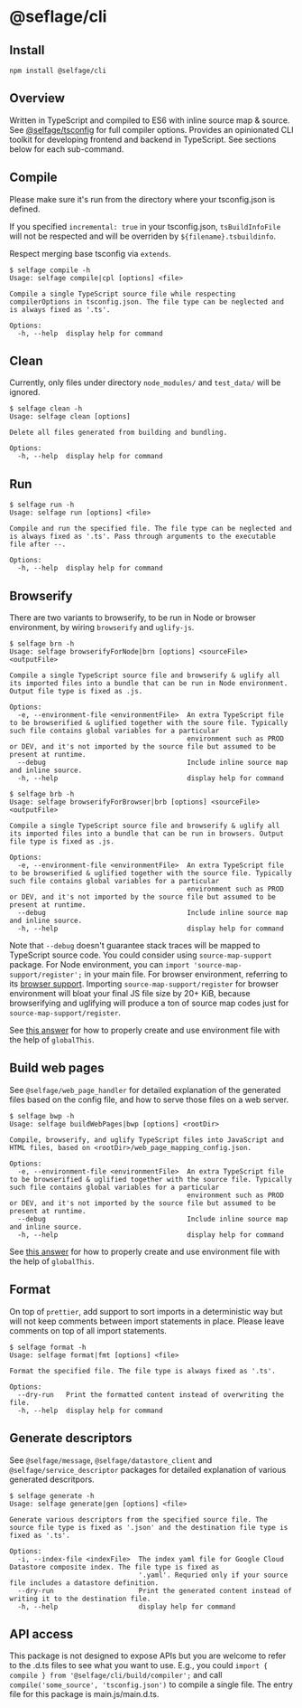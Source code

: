 # @seflage/cli

## Install

`npm install @selfage/cli`

## Overview

Written in TypeScript and compiled to ES6 with inline source map & source. See [@selfage/tsconfig](https://www.npmjs.com/package/@selfage/tsconfig) for full compiler options. Provides an opinionated CLI toolkit for developing frontend and backend in TypeScript. See sections below for each sub-command.

## Compile

Please make sure it's run from the directory where your tsconfig.json is defined.

If you specified `incremental: true` in your tsconfig.json, `tsBuildInfoFile` will not be respected and will be overriden by `${filename}.tsbuildinfo`.

Respect merging base tsconfig via `extends`.

```
$ selfage compile -h
Usage: selfage compile|cpl [options] <file>

Compile a single TypeScript source file while respecting compilerOptions in tsconfig.json. The file type can be neglected and is always fixed as '.ts'.

Options:
  -h, --help  display help for command
```

## Clean

Currently, only files under directory `node_modules/` and `test_data/` will be ignored.

```
$ selfage clean -h
Usage: selfage clean [options]

Delete all files generated from building and bundling.

Options:
  -h, --help  display help for command
```

## Run

```
$ selfage run -h
Usage: selfage run [options] <file>

Compile and run the specified file. The file type can be neglected and is always fixed as '.ts'. Pass through arguments to the executable file after --.

Options:
  -h, --help  display help for command
```

## Browserify

There are two variants to browserify, to be run in Node or browser environment, by wiring `browserify` and `uglify-js`.

```
$ selfage brn -h
Usage: selfage browserifyForNode|brn [options] <sourceFile> <outputFile>

Compile a single TypeScript source file and browserify & uglify all its imported files into a bundle that can be run in Node environment. Output file type is fixed as .js.

Options:
  -e, --environment-file <environmentFile>  An extra TypeScript file to be browserified & uglified together with the soure file. Typically such file contains global variables for a particular
                                            environment such as PROD or DEV, and it's not imported by the source file but assumed to be present at runtime.
  --debug                                   Include inline source map and inline source.
  -h, --help                                display help for command
```

```
$ selfage brb -h
Usage: selfage browserifyForBrowser|brb [options] <sourceFile> <outputFile>

Compile a single TypeScript source file and browserify & uglify all its imported files into a bundle that can be run in browsers. Output file type is fixed as .js.

Options:
  -e, --environment-file <environmentFile>  An extra TypeScript file to be browserified & uglified together with the source file. Typically such file contains global variables for a particular
                                            environment such as PROD or DEV, and it's not imported by the source file but assumed to be present at runtime.
  --debug                                   Include inline source map and inline source.
  -h, --help                                display help for command
```

Note that `--debug` doesn't guarantee stack traces will be mapped to TypeScript source code. You could consider using `source-map-support` package. For Node environment, you can `import 'source-map-support/register';` in your main file. For browser environment, referring to its [browser support](https://github.com/evanw/node-source-map-support#browser-support). Importing `source-map-support/register` for browser environment will bloat your final JS file size by 20+ KiB, because browserifying and uglifying will produce a ton of source map codes just for `source-map-support/register`.

See [this answer](https://stackoverflow.com/questions/38906359/create-a-global-variable-in-typescript/67040805#67040805) for how to properly create and use environment file with the help of `globalThis`.

## Build web pages

See `@selfage/web_page_handler` for detailed explanation of the generated files based on the config file, and how to serve those files on a web server.

```
$ selfage bwp -h
Usage: selfage buildWebPages|bwp [options] <rootDir>

Compile, browserify, and uglify TypeScript files into JavaScript and HTML files, based on <rootDir>/web_page_mapping_config.json.

Options:
  -e, --environment-file <environmentFile>  An extra TypeScript file to be browserified & uglified together with the source file. Typically such file contains global variables for a particular
                                            environment such as PROD or DEV, and it's not imported by the source file but assumed to be present at runtime.
  --debug                                   Include inline source map and inline source.
  -h, --help                                display help for command
```

See [this answer](https://stackoverflow.com/questions/38906359/create-a-global-variable-in-typescript/67040805#67040805) for how to properly create and use environment file with the help of `globalThis`.

## Format

On top of `prettier`, add support to sort imports in a deterministic way but will not keep comments between import statements in place. Please leave comments on top of all import statements.

```
$ selfage format -h
Usage: selfage format|fmt [options] <file>

Format the specified file. The file type is always fixed as '.ts'.

Options:
  --dry-run   Print the formatted content instead of overwriting the file.
  -h, --help  display help for command
```

## Generate descriptors

See `@selfage/message`, `@selfage/datastore_client` and `@selfage/service_descriptor` packages for detailed explanation of various generated descritpors.

```
$ selfage generate -h
Usage: selfage generate|gen [options] <file>

Generate various descriptors from the specified source file. The source file type is fixed as '.json' and the destination file type is fixed as '.ts'.

Options:
  -i, --index-file <indexFile>  The index yaml file for Google Cloud Datastore composite index. The file type is fixed as
                                '.yaml'. Requried only if your source file includes a datastore definition.
  --dry-run                     Print the generated content instead of writing it to the destination file.
  -h, --help                    display help for command
```

## API access

This package is not designed to expose APIs but you are welcome to refer to the .d.ts files to see what you want to use. E.g., you could `import { compile } from '@selfage/cli/build/compiler';` and call `compile('some_source', 'tsconfig.json')` to compile a single file. The entry file for this package is main.js/main.d.ts.


